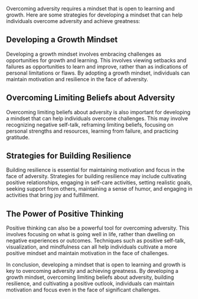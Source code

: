 
Overcoming adversity requires a mindset that is open to learning and growth. Here are some strategies for developing a mindset that can help individuals overcome adversity and achieve greatness:

Developing a Growth Mindset
---------------------------

Developing a growth mindset involves embracing challenges as opportunities for growth and learning. This involves viewing setbacks and failures as opportunities to learn and improve, rather than as indications of personal limitations or flaws. By adopting a growth mindset, individuals can maintain motivation and resilience in the face of adversity.

Overcoming Limiting Beliefs about Adversity
-------------------------------------------

Overcoming limiting beliefs about adversity is also important for developing a mindset that can help individuals overcome challenges. This may involve recognizing negative self-talk, reframing limiting beliefs, focusing on personal strengths and resources, learning from failure, and practicing gratitude.

Strategies for Building Resilience
----------------------------------

Building resilience is essential for maintaining motivation and focus in the face of adversity. Strategies for building resilience may include cultivating positive relationships, engaging in self-care activities, setting realistic goals, seeking support from others, maintaining a sense of humor, and engaging in activities that bring joy and fulfillment.

The Power of Positive Thinking
------------------------------

Positive thinking can also be a powerful tool for overcoming adversity. This involves focusing on what is going well in life, rather than dwelling on negative experiences or outcomes. Techniques such as positive self-talk, visualization, and mindfulness can all help individuals cultivate a more positive mindset and maintain motivation in the face of challenges.

In conclusion, developing a mindset that is open to learning and growth is key to overcoming adversity and achieving greatness. By developing a growth mindset, overcoming limiting beliefs about adversity, building resilience, and cultivating a positive outlook, individuals can maintain motivation and focus even in the face of significant challenges.
